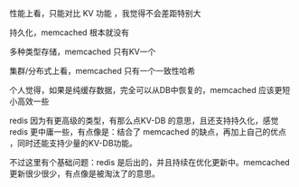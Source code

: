 性能上看，只能对比 KV 功能 ，我觉得不会差距特别大

持久化，memcached 根本就没有

多种类型存储，memcached 只有KV一个

集群/分布式上看，memcached 只有一个一致性哈希


个人觉得，如果是纯缓存数据，完全可以从DB中恢复的，memcached 应该更短小高效一些

redis 因为有更高级的类型，有那么点KV-DB 的意思，且还支持持久化，感觉 redis 更中庸一些，有点像是：结合了 memcached 的缺点，再加上自己的优点 ，同时还能支持少量的KV-DB功能。

不过这里有个基础问题：redis 是后出的，并且持续在优化更新中。memcached 更新很少很少，有点像是被淘汰了的意思。